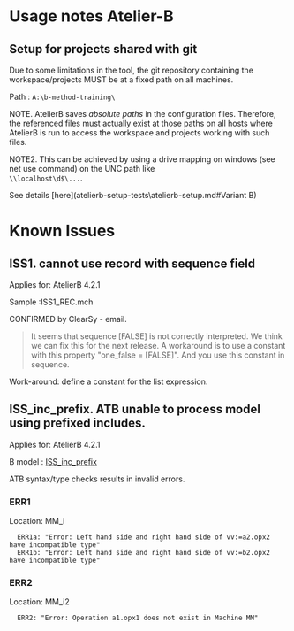 
Usage notes Atelier-B
=====================


Setup for projects shared with git
---------------------------------

Due to some limitations in the tool, the git repository containing the workspace/projects MUST be at a fixed path on
all machines.

Path : `A:\b-method-training\`

NOTE. AtelierB saves *absolute paths* in the configuration files. Therefore, the referenced files must actually exist at those paths
on all hosts where AtelierB is run to access the workspace and projects working with such files.

NOTE2. This can be achieved by using a drive mapping on windows (see net use command) on the UNC path like  
`\\localhost\d$\...`.


See details [here](atelierb-setup-tests\atelierb-setup.md#Variant B)


Known Issues
============

## ISS1. cannot use record with sequence field

Applies for: AtelierB  4.2.1

Sample :ISS1_REC.mch

CONFIRMED by ClearSy - email.
>It seems that sequence [FALSE] is not correctly interpreted. We think we can fix this for the next release.
>A workaround is to use a constant with this property "one_false = [FALSE]". And you use this constant in sequence.

Work-around: define a constant for the list expression.

## ISS_inc_prefix. ATB unable to process model using prefixed includes.

Applies for: AtelierB 4.2.1

B model : [ISS_inc_prefix](./ISS_inc_prefix)

ATB syntax/type checks results in invalid errors.

### ERR1

Location: MM_i
```
  ERR1a: "Error: Left hand side and right hand side of vv:=a2.opx2 have incompatible type"
  ERR1b: "Error: Left hand side and right hand side of vv:=b2.opx2 have incompatible type"
```
### ERR2

Location: MM_i2
```
  ERR2: "Error: Operation a1.opx1 does not exist in Machine MM"
```
